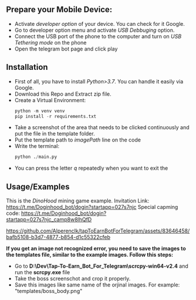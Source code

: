 
## Prepare your Mobile Device:

- Activate *developer option* of your device. You can check for it Google.
- Go to developer option menu and activate *USB Debbuging* option.
- Connect the USB port of the phone to the computer and turn on *USB Tethering mode* on the phone 
- Open the telegram bot page and click play

## Installation 

- First of all, you have to install *Python>3.7*. You can handle it easily via Google.
- Download this Repo and Extract zip file.
- Create a Virtual Environment:
    ```python
    python -m venv venv
    pip install -r requirements.txt
    ```
- Take a screenshot of the area that needs to be clicked continuously and put the file in the template folder.
- Put the template path to *imagePath* line on the code
- Write the terminal: 
    ```python
    python ./main.py
    ```

* You can press the letter *q* repeatedly when you want to exit the 


## Usage/Examples

This is the *DinoHood* mining game example.
Invitation Link: https://t.me/Doginhood_bot/dogin?startapp=027s7njc
Special capming code: https://t.me/Doginhood_bot/dogin?startapp=027s7njc_camp8w8lhQfD

https://github.com/Alperenclk/tapToEarnBotForTelegram/assets/83646458/bafb5108-b3d7-4877-b854-d1c55322cfeb

**If you get an image not recognized error, you need to save the images to the templates file, similar to the example images. Follow this steps:**

- Go to **D:\Dev\Tap-To-Earn_Bot_For_Telegram\scrcpy-win64-v2.4** and run the **scrcpy.exe** file
- Take the boss screenschot and crop it properly.
- Save this images like same name of the orjinal images. For example: "templates/boss_body.png"



